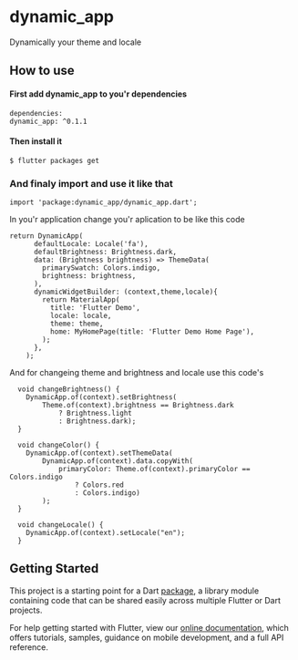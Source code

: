 # dynamic_app

Dynamically  your theme  and locale 



## How to use

#### First add dynamic_app to you'r dependencies
 

``` 
dependencies:
dynamic_app: ^0.1.1
```

#### Then install it 
```
$ flutter packages get
```

### And finaly import and use it like that 

```
import 'package:dynamic_app/dynamic_app.dart';
```

In you'r application change you'r aplication to be like this code
```
return DynamicApp(
      defaultLocale: Locale('fa'),
      defaultBrightness: Brightness.dark,
      data: (Brightness brightness) => ThemeData(
        primarySwatch: Colors.indigo,
        brightness: brightness,
      ),
      dynamicWidgetBuilder: (context,theme,locale){
        return MaterialApp(
          title: 'Flutter Demo',
          locale: locale,
          theme: theme,
          home: MyHomePage(title: 'Flutter Demo Home Page'),
        );
      },
    );
```

And for changeing theme and brightness and locale use this code's
```
  void changeBrightness() {
    DynamicApp.of(context).setBrightness(
        Theme.of(context).brightness == Brightness.dark
            ? Brightness.light
            : Brightness.dark);
  }

  void changeColor() {
    DynamicApp.of(context).setThemeData(
        DynamicApp.of(context).data.copyWith(
            primaryColor: Theme.of(context).primaryColor == Colors.indigo
                ? Colors.red
                : Colors.indigo)
        );
  }
  
  void changeLocale() {
    DynamicApp.of(context).setLocale("en");
  }
```

## Getting Started

This project is a starting point for a Dart
[package](https://flutter.io/developing-packages/),
a library module containing code that can be shared easily across
multiple Flutter or Dart projects.

For help getting started with Flutter, view our 
[online documentation](https://flutter.io/docs), which offers tutorials, 
samples, guidance on mobile development, and a full API reference.
